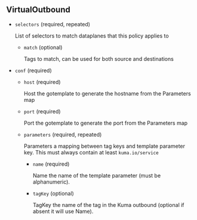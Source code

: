 ## VirtualOutbound

- `selectors` (required, repeated)

    List of selectors to match dataplanes that this policy applies to    
    
    - `match` (optional)
    
        Tags to match, can be used for both source and destinations

- `conf` (required)    
    
    - `host` (required)
    
        Host the gotemplate to generate the hostname from the Parameters map    
    
    - `port` (required)
    
        Port the gotemplate to generate the port from the Parameters map    
    
    - `parameters` (required, repeated)
    
        Parameters a mapping between tag keys and template parameter key. This
        must always contain at least `kuma.io/service`    
        
        - `name` (required)
        
            Name the name of the template parameter (must be alphanumeric).    
        
        - `tagKey` (optional)
        
            TagKey the name of the tag in the Kuma outbound (optional if absent it
            will use Name).

